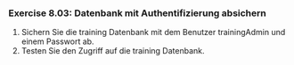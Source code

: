 ### Exercise 8.03: Datenbank mit Authentifizierung absichern
1. Sichern Sie die training Datenbank mit dem Benutzer trainingAdmin und einem Passwort ab.
2. Testen Sie den Zugriff auf die training Datenbank.
